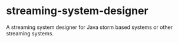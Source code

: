 # streaming-system-designer
A streaming system designer for Java storm based systems or other streaming systems.
